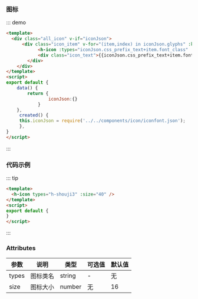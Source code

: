 ### 图标
::: demo 
```html
<template>
  <div class="all_icon" v-if="iconJson">
	  <div class="icon_item" v-for="(item,index) in iconJson.glyphs" :key="index">
			<h-icon :types="iconJson.css_prefix_text+item.font_class" :size="30" />
			<div class="icon_text">{{iconJson.css_prefix_text+item.font_class}}</div>
		</div>
	</div>
</template>
<script>
export default {
	data() {
	    return {
				iconJson:{}
			}
	},
	 created() {
     this.iconJson = require('../../components/icon/iconfont.json');
	 },
}
</script>
```
:::

### 代码示例
::: tip
```html
<template>
  <h-icon types="h-shouji3" :size="40" />
</template>
<script>
export default {
}
</script>
```
:::

### Attributes
参数|说明|类型|可选值|默认值
----|----|----|----|----
types|图标类名|string|-|无
size|图标大小|number|无|16
